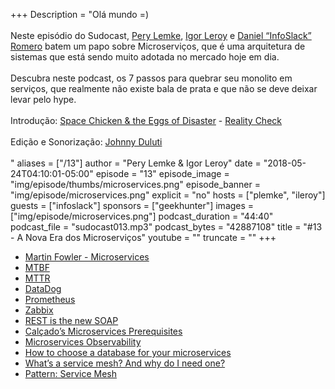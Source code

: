 +++
Description = "Olá mundo =)<br/><br/> Neste episódio do Sudocast, [Pery Lemke](https://www.twitter.com/perylemke), [Igor Leroy](https://twitter.com/lerrua) e [Daniel “InfoSlack” Romero](https://twitter.com/infoslack) batem um papo sobre Microserviços, que é uma arquitetura de sistemas que está sendo muito adotada no mercado hoje em dia.<br/><br/> Descubra neste podcast, os 7 passos para quebrar seu monolito em serviços, que realmente não existe bala de prata e que não se deve deixar levar pelo hype. <br/><br/> Introdução: [Space Chicken & the Eggs of Disaster](https://www.facebook.com/spacechickenSC/) - [Reality Check](https://www.youtube.com/watch?v=RAV7zgjybsM) <br/><br/> Edição e Sonorização: [Johnny Duluti](https://www.youtube.com/ferraduravideo) <br/><br/>"
aliases = ["/13"]
author = "Pery Lemke & Igor Leroy"
date = "2018-05-24T04:10:01-05:00"
episode = "13"
episode_image = "img/episode/thumbs/microservices.png"
episode_banner = "img/episode/microservices.png"
explicit = "no"
hosts = ["plemke", "ileroy"]
guests = ["infoslack"]
sponsors = ["geekhunter"]
images = ["img/episode/microservices.png"]
podcast_duration = "44:40"
podcast_file = "sudocast013.mp3"
podcast_bytes = "42887108"
title = "#13 - A Nova Era dos Microserviços"
youtube = ""
truncate = ""
+++
* [Martin Fowler - Microservices](https://www.martinfowler.com/articles/microservices.html)
* [MTBF](https://en.wikipedia.org/wiki/Mean_time_between_failures)
* [MTTR](https://en.wikipedia.org/wiki/Mean_time_to_repair)
* [DataDog](https://www.datadoghq.com/)
* [Prometheus](https://prometheus.io/)
* [Zabbix](https://www.zabbix.com/)
* [REST is the new SOAP](https://medium.freecodecamp.org/rest-is-the-new-soap-97ff6c09896d)
* [Calçado’s Microservices Prerequisites](http://philcalcado.com/2017/06/11/calcados_microservices_prerequisites.html)
* [Microservices Observability](https://medium.com/observability/microservices-observability-26a8b7056bb4)
* [How to choose a database for your microservices](https://www.infoworld.com/article/3236291/database/how-to-choose-a-database-for-your-microservices.html)
* [What’s a service mesh? And why do I need one?](https://buoyant.io/2017/04/25/whats-a-service-mesh-and-why-do-i-need-one/)
* [Pattern: Service Mesh](http://philcalcado.com/2017/08/03/pattern_service_mesh.html)
